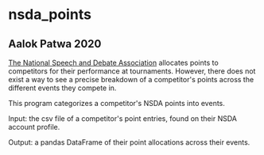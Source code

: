 # nsda_points
## Aalok Patwa 2020

[The National Speech and Debate Association](speechanddebate.org) allocates points to competitors for their performance at tournaments. However, there does not exist a way to see a precise breakdown of a competitor's points across the different events they compete in.

This program categorizes a competitor's NSDA points into events. 

Input: the csv file of a competitor's point entries, found on their NSDA account profile. 

Output: a pandas DataFrame of their point allocations across their events. 
